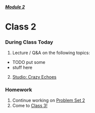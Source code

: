 ##### [Module 2](../../)

# Class 2

### During Class Today

1. Lecture / Q&A on the following topics:
  * TODO put some
  * stuff here
2. [Studio: Crazy Echoes](../studios/crazy-echoes)

### Homework
1. Continue working on [Problem Set 2](./problem-set)
2. Come to [Class 3!](../class3)
